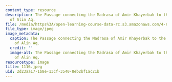 ```yaml
---
content_type: resource
description: The Passage connecting the Madrasa of Amir Khayerbak to the old palace
  of Alin Aq.
file: /media/https%3A/open-learning-course-data-rc.s3.amazonaws.com/4-615-the-architecture-of-cairo-spring-2002/2d23aa171b8e13cf35408eb2bf1ac21b_1116.jpeg
file_type: image/jpeg
image_metadata:
  caption: The Passage connecting the Madrasa of Amir Khayerbak to the old palace
    of Alin Aq.
  credit: ''
  image-alt: The Passage connecting the Madrasa of Amir Khayerbak to the old palace
    of Alin Aq.
resourcetype: Image
title: 1116.jpeg
uid: 2d23aa17-1b8e-13cf-3540-8eb2bf1ac21b
---
```

